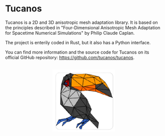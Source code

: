 # Tucanos

Tucanos is a 2D and 3D anisotropic mesh adaptation library. It is based on the principles described in "Four-Dimensional Anisotropic Mesh Adaptation for Spacetime Numerical Simulations" by Philip Claude Caplan.

The project is enterily coded in Rust, but it also has a Python interface.

You can find more information and the source code for Tucanos on its official GitHub repository: <https://github.com/tucanos/tucanos>.

<br>

<center>
<img src="../images/Tucanos.png" alt="Logo Tucanos" width="40%">
<center>
